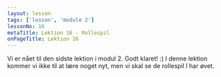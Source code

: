 ```yaml
---
layout: lesson
tags: ['lesson', 'module 2']
lessonNo: 16
metaTitle: Lektion 16 - Rollespil
onPageTitle: Lektion 16
---
```

Vi er nået til den sidste lektion i modul 2. Godt klaret! :) I denne lektion kommer vi ikke til at lære noget nyt, men vi skal se de rollespil I har øvet.